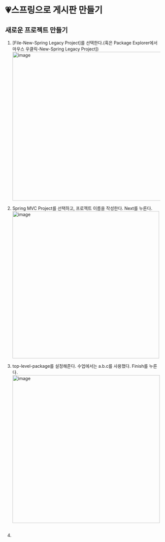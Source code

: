 # 💗스프링으로 게시판 만들기
## 새로운 프로젝트 만들기
1. [File-New-Spring Legacy Project]를 선택한다.(혹은 Package Explorer에서 마우스 우클릭-New-Spring Legacy Project])<br>
<img width="481" alt="image" src="https://github.com/hyewon030/Study/assets/137378703/8fdae675-c7b2-4627-a735-0d188627580a"><br>

2. Spring MVC Project를 선택하고, 프로젝트 이름을 작성한다. Next를 누른다.<br>
<img width="476" alt="image" src="https://github.com/hyewon030/Study/assets/137378703/91daa6d9-b9ed-49af-b7c8-13b3a24d2264"><br>

3. top-level-package를 설정해준다. 수업에서는 a.b.c를 사용했다. Finish를 누른다. <br>
<img width="478" alt="image" src="https://github.com/hyewon030/Study/assets/137378703/62fcddd6-53f2-41ef-9ac3-d3dbf24b4e89"><br><br>

4. 
